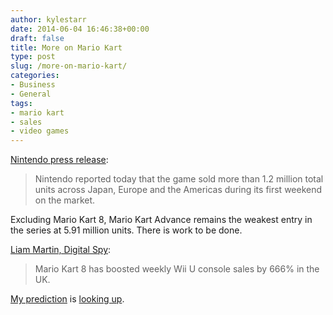 ```yaml
---
author: kylestarr
date: 2014-06-04 16:46:38+00:00
draft: false
title: More on Mario Kart
type: post
slug: /more-on-mario-kart/
categories:
- Business
- General
tags:
- mario kart
- sales
- video games
---
```


[Nintendo press release](http://press.nintendo.com/articles.jsp?id=41679):

> Nintendo reported today that the game sold more than 1.2 million total units across Japan, Europe and the Americas during its first weekend on the market.

Excluding Mario Kart 8, Mario Kart Advance remains the weakest entry in the series at 5.91 million units. There is work to be done.

[Liam Martin, Digital Spy](http://digitalspy.com/gaming/news/a574838/mario-kart-8-boosts-weekly-wii-u-console-sales-by-666-percent.html):

> Mario Kart 8 has boosted weekly Wii U console sales by 666% in the UK.

[My prediction](/2014/06/01/hail-mario/) is [looking up](http://daringfireball.net/linked/2014/06/01/hail-mario).
